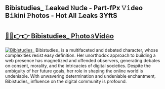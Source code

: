 ## Bibistudies_ 𝙻eaked 𝙽u𝚍e - Part-fPx 𝚅𝚒deo B𝚒kini 𝙿hotos - Hot All 𝙻eaks 3YftS

# <h2><a href="http://ld29xx.urlbe.top/?page=Bibistudies_">🔗🔗👉👉 Bibistudies_ P𝚑oto𝚜Vid𝚎o</a></h2>

[![Bibistudies_](https://i.imgur.com/eBuTRDB.gif)](http://ld29xx.urlbe.top/?page=Bibistudies_)
Bibistudies_ is a multifaceted and debated character, whose complexities resist easy definition. Her unorthodox approach to building a web presence has magnetized and offended observers, generating debates on consent, morality, and the intricacies of digital societies. Despite the ambiguity of her future goals, her role in shaping the online world is undeniable. With unwavering determination and undeniable enchantment, Bibistudies_ influence on the digital community is profound.
